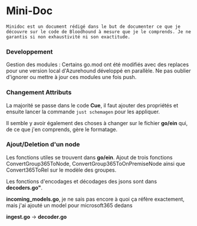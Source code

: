 # Mini-Doc 

    Minidoc est un document rédigé dans le but de documenter ce que je découvre sur le code de Bloodhound à mesure que je le comprends. Je ne garantis si non exhaustivité ni son exactitude. 

### Developpement

Gestion des modules : Certains go.mod ont été modifiés avec des replaces pour une version local d'Azurehound développé en parallèle. Ne pas oublier d'ignorer ou mettre à jour ces modules une fois push. 


### Changement Attributs

La majorité se passe dans le code **Cue**, il faut ajouter des propriétés et ensuite lancer la commande ```just schemagen``` pour les appliquer. 

Il semble y avoir également des choses à changer sur le fichier **go/ein** qui, de ce que j'en comprends, gère le formatage. 

### Ajout/Deletion d'un node

Les fonctions utiles se trouvent dans **go/ein**. Ajout de trois fonctions ConvertGroup365ToNode, ConvertGroup365ToOnPremiseNode ainsi que Convert365ToRel sur le modèle des groupes. 

Les fonctions d'encodages et décodages des jsons sont dans **decoders.go"**. 

**incoming_models.go**, je ne sais pas encore à quoi ça réfère exactement, mais j'ai ajouté un model pour microsoft365 dedans

**ingest.go** -> **decoder.go** 